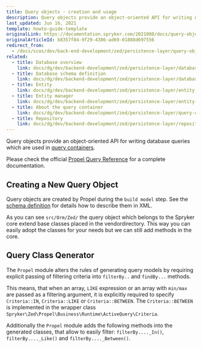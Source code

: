 ```yaml
---
title: Query objects - creation and usage
description: Query objects provide an object-oriented API for writing database queries which are used in query containers.
last_updated: Jun 16, 2021
template: howto-guide-template
originalLink: https://documentation.spryker.com/2021080/docs/query-objects
originalArticleId: b8357f84-9f29-4386-ad69-01888d697556
redirect_from:
  - /docs/scos/dev/back-end-development/zed/persistence-layer/query-objects-creation-and-usage.html
related:
  - title: Database overview
    link: docs/dg/dev/backend-development/zed/persistence-layer/database-overview.html
  - title: Database schema definition
    link: docs/dg/dev/backend-development/zed/persistence-layer/database-schema-definition.html
  - title: Entity
    link: docs/dg/dev/backend-development/zed/persistence-layer/entity.html
  - title: Entity manager
    link: docs/dg/dev/backend-development/zed/persistence-layer/entity-manager.html
  - title: About the query container
    link: docs/dg/dev/backend-development/zed/persistence-layer/query-container/query-container.html
  - title: Repository
    link: docs/dg/dev/backend-development/zed/persistence-layer/repository.html
---
```


Query objects provide an object-oriented API for writing database queries which are used in [query containers](/docs/dg/dev/backend-development/zed/persistence-layer/query-container/query-container.html).

Please check the official [Propel Query Reference](http://propelorm.org/documentation/reference/model-criteria.html) for a complete documentation.

## Creating a New Query Object

Query objects are created by Propel during the `build model` step. See the [schema definition](/docs/dg/dev/backend-development/zed/persistence-layer/database-schema-definition.html) for details how to describe them in XML.

As you can see `src/Orm/Zed/` the query object which belongs to the Spryker core extend base classes placed in the vendordirectory. This way you can easily adopt the classes for your needs but we can still add methods in the core.

## Query Class Qenerator

The `Propel` module alters the rules of generating query models by requiring explicit passing of filtering criteria into `filterBy..` and `findBy...` methods.

This means, that when an array, `LIKE` expression or an array with `min/max` are passed as a filtering argument, it is explicitly required to specify `Criteria::IN`, `Criteria::LIKE` or `Criteria::BETWEEN`. The `Criteria::BETWEEN` is implemented in the wrapper class `Spryker\Zed\Propel\Business\Runtime\ActiveQuery\Criteria`.

Additionally the `Propel` module adds the following methods into the generated classes, that allow to easily filter: `filterBy...._In()`, `filterBy...._Like()` and `filterBy...._Between()`.
